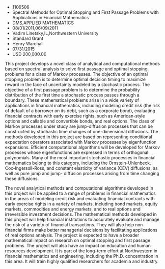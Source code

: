 
* 1109506
* Spectral Methods for Optimal Stopping and First Passage Problems with Applications in Financial Mathematics
* DMS,APPLIED MATHEMATICS
* 08/01/2011,06/09/2011
* Vadim Linetsky,IL,Northwestern University
* Standard Grant
* Henry Warchall
* 07/31/2015
* USD 200,000.00

This project develops a novel class of analytical and computational methods
based on spectral analysis to solve first passage and optimal stopping problems
for a class of Markov processes. The objective of an optimal stopping problem is
to determine optimal decision timing to maximize reward in the face of
uncertainty modeled by a stochastic process. The objective of a first passage
problem is to determine the probability distribution of the first time a
stochastic process passes through a boundary. These mathematical problems arise
in a wide variety of applications in financial mathematics, including modeling
credit risk (the risk of default of a borrower on its debt, such as a corporate
bond), evaluating financial contracts with early exercise rights, such as
American-style options and callable and convertible bonds, and real options. The
class of Markov processes under study are jump-diffusion processes that can be
constructed by stochastic time changes of one-dimensional diffusions. The
methods developed in this project are based on representing conditional
expectation operators associated with Markov processes by eigenfunction
expansions. Efficient computational algorithms will be developed for Markov
processes whose eigenfunctions are expressed in terms of orthogonal polynomials.
Many of the most important stochastic processes in financial mathematics belong
to this category, including the Ornstein-Uhlenbeck, Cox-Ingersoll-Ross, and
constant elasticity of variance (CEV) diffusions, as well as pure jump and jump-
diffusion processes arising from time changing these diffusions.

The novel analytical methods and computational algorithms developed in this
project will be applied to a range of problems in financial mathematics in the
areas of modeling credit risk and evaluating financial contracts with early
exercise rights in a variety of markets, including bond markets, equity markets,
commodities and energy markets, and to real options and irreversible investment
decisions. The mathematical methods developed in this project will help
financial institutions to accurately evaluate and manage the risk of a variety
of financial transactions. They will also help non-financial firms make better
managerial decisions by facilitating applications of real options analysis. The
project is expected to have a broader mathematical impact on research on optimal
stopping and first passage problems. The project will also have an impact on
education and human resources development. It is part of the long-term effort at
Northwestern in financial mathematics and engineering, including the Ph.D.
concentration in this area. It will train highly qualified researchers for
academia and industry.
